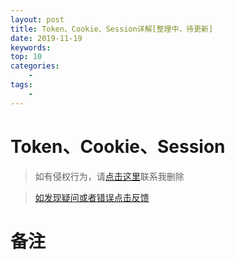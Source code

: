 ```yaml
---
layout: post
title: Token、Cookie、Session详解[整理中，待更新]
date: 2019-11-19
keywords:
top: 10
categories:
    -
tags:
    -
---
```

# Token、Cookie、Session

>如有侵权行为，请[点击这里](https://github.com/mattmengCooper/MattMeng_hexo/issues)联系我删除

>[如发现疑问或者错误点击反馈](https://github.com/mattmengCooper/MattMeng_hexo/issues)

# 备注


